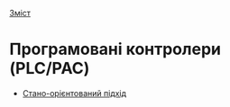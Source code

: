  [Зміст](../contents.md)

# Програмовані контролери (PLC/PAC)

- [Стано-орієнтований підхід](statebase/README.md)
